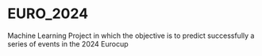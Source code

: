 # EURO_2024
Machine Learning Project in which the objective is to predict successfully a series of events in the 2024 Eurocup
